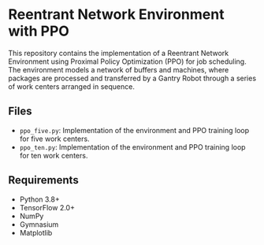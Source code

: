 # Reentrant Network Environment with PPO

This repository contains the implementation of a Reentrant Network Environment using Proximal Policy Optimization (PPO) for job scheduling. The environment models a network of buffers and machines, where packages are processed and transferred by a Gantry Robot through a series of work centers arranged in sequence.

## Files

- `ppo_five.py`: Implementation of the environment and PPO training loop for five work centers.
- `ppo_ten.py`: Implementation of the environment and PPO training loop for ten work centers.

## Requirements

- Python 3.8+
- TensorFlow 2.0+
- NumPy
- Gymnasium
- Matplotlib
